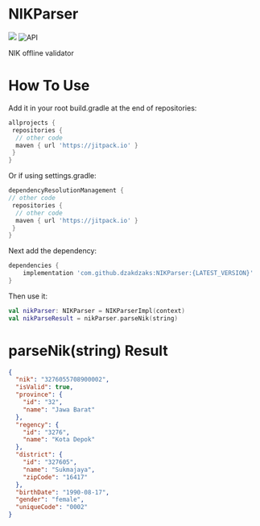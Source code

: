
# NIKParser
[![](https://jitpack.io/v/dzakdzaks/NIKParser.svg)](https://jitpack.io/#dzakdzaks/NIKParser)
![API](https://img.shields.io/badge/API-21%2B-brightgreen.svg?style=flat)

NIK offline validator

# How To Use
Add it in your root build.gradle at the end of repositories:
```groovy  
allprojects {  
 repositories {
  // other code 
  maven { url 'https://jitpack.io' }
 }
}  
```  
Or if using settings.gradle:
```groovy  
dependencyResolutionManagement {  
// other code
 repositories { 
  // other code 
  maven { url 'https://jitpack.io' } 
 }
}  
```
Next add the dependency:
```groovy
dependencies {
    implementation 'com.github.dzakdzaks:NIKParser:{LATEST_VERSION}'
}
```  
Then use it:
```kotlin  
val nikParser: NIKParser = NIKParserImpl(context)  
val nikParseResult = nikParser.parseNik(string)  
```  

# parseNik(string) Result
```json
{
  "nik": "3276055708900002",
  "isValid": true,
  "province": {
    "id": "32",
    "name": "Jawa Barat"
  },
  "regency": {
    "id": "3276",
    "name": "Kota Depok"
  },
  "district": {
    "id": "327605",
    "name": "Sukmajaya",
    "zipCode": "16417"
  },
  "birthDate": "1990-08-17",
  "gender": "female",
  "uniqueCode": "0002"
}  
```
